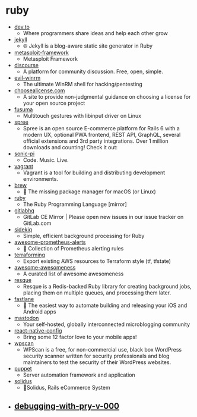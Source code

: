 # ruby
- [dev.to](https://github.com/thepracticaldev/dev.to)
  - Where programmers share ideas and help each other grow
- [jekyll](https://github.com/jekyll/jekyll)
  - 🌐 Jekyll is a blog-aware static site generator in Ruby
- [metasploit-framework](https://github.com/rapid7/metasploit-framework)
  - Metasploit Framework
- [discourse](https://github.com/discourse/discourse)
  - A platform for community discussion. Free, open, simple.
- [evil-winrm](https://github.com/Hackplayers/evil-winrm)
  - The ultimate WinRM shell for hacking/pentesting
- [choosealicense.com](https://github.com/github/choosealicense.com)
  - A site to provide non-judgmental guidance on choosing a license for your open source project
- [fusuma](https://github.com/iberianpig/fusuma)
  - Multitouch gestures with libinput driver on Linux
- [spree](https://github.com/spree/spree)
  - Spree is an open source E-commerce platform for Rails 6 with a modern UX, optional PWA frontend, REST API, GraphQL, several official extensions and 3rd party integrations. Over 1 million downloads and counting! Check it out:
- [sonic-pi](https://github.com/sonic-pi-net/sonic-pi)
  - Code. Music. Live.
- [vagrant](https://github.com/hashicorp/vagrant)
  - Vagrant is a tool for building and distributing development environments.
- [brew](https://github.com/Homebrew/brew)
  - 🍺 The missing package manager for macOS (or Linux)
- [ruby](https://github.com/ruby/ruby)
  - The Ruby Programming Language [mirror]
- [gitlabhq](https://github.com/gitlabhq/gitlabhq)
  - GitLab CE Mirror | Please open new issues in our issue tracker on GitLab.com
- [sidekiq](https://github.com/mperham/sidekiq)
  - Simple, efficient background processing for Ruby
- [awesome-prometheus-alerts](https://github.com/samber/awesome-prometheus-alerts)
  - 🚨 Collection of Prometheus alerting rules
- [terraforming](https://github.com/dtan4/terraforming)
  - Export existing AWS resources to Terraform style (tf, tfstate)
- [awesome-awesomeness](https://github.com/bayandin/awesome-awesomeness)
  - A curated list of awesome awesomeness
- [resque](https://github.com/resque/resque)
  - Resque is a Redis-backed Ruby library for creating background jobs, placing them on multiple queues, and processing them later.
- [fastlane](https://github.com/fastlane/fastlane)
  - 🚀 The easiest way to automate building and releasing your iOS and Android apps
- [mastodon](https://github.com/tootsuite/mastodon)
  - Your self-hosted, globally interconnected microblogging community
- [react-native-config](https://github.com/luggit/react-native-config)
  - Bring some 12 factor love to your mobile apps!
- [wpscan](https://github.com/wpscanteam/wpscan)
  - WPScan is a free, for non-commercial use, black box WordPress security scanner written for security professionals and blog maintainers to test the security of their WordPress websites.
- [puppet](https://github.com/puppetlabs/puppet)
  - Server automation framework and application
- [solidus](https://github.com/solidusio/solidus)
  - 🛒Solidus, Rails eCommerce System
- [debugging-with-pry-v-000](https://github.com/learn-co-students/debugging-with-pry-v-000)
  - 
